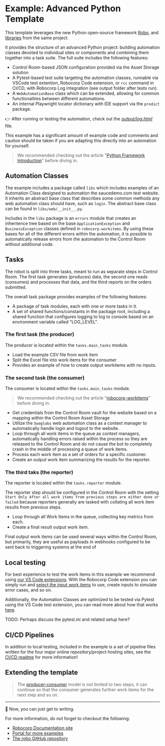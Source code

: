# Example: Advanced Python Template

This template leverages the new Python open-source framework [Robo](https://github.com/robocorp/robo), and [libraries](https://github.com/robocorp/robo#libraries) from the same project.

It provides the structure of an advanced Python project: building automation classes devoted to individual sites or components and combining them together into a task suite. The full suite includes the following features:

* Control Room-based JSON configuration provided via the Asset Storage solution
* A Pytest-based test suite targeting the automation classes, runnable via VSCode test extention, Robocorp Code extension, or `rcc` command in CI/CD, with Robocorp Log integration (see output folder after tests run).
* A `WebAutomationBase` class which can be extended, allowing for common functionalities between different automations.
* An internal Playwright locator dictionary with IDE support via the `prodict` package.

👉 After running or testing the automation, check out the [*output/log.html*](./output/log.html) file.

This example has a significant amount of example code and comments and caution should be taken if you are adapting this directly into an automation for yourself.

> We recommended checking out the article "[Python Framework Introduction](https://robocorp.com/docs/python/framework-intro)" before diving in.

## Automation Classes

The example includes a package called `libs` which includes examples of an Automation Class designed to automation the saucedemo.com test website. It inherits an abstract base class that describes some common methods any web automation class should have, such as `login`. The abstract base class can be found in `libs/web/__init__.py`.

Includes in the `libs` package is an `errors` module that creates an inheritence tree based on the base `ApplicationException` and `BusinessException` classes defined in `robocorp-workitems`. By using these bases for all of the different errors within the automation, it is possible to automatically release errors from the automation to the Control Room without additional code.

## Tasks

The robot is split into three tasks, meant to run as separate steps in Control Room. The first task generates (produces) data, the second one reads (consumes) and processes that data, and the third reports on the orders submitted.

The overall task package provides examples of the following features:

- A package of task modules, each with one or more tasks in it.
- A set of shared functions/constants in the package root, including a shared function that configures logging to log to console based on an environment variable called "LOG_LEVEL".

### The first task (the producer)

The producer is located within the `tasks.main_tasks` module.

- Load the example CSV file from work item
- Split the Excel file into work items for the consumer
- Provides an example of how to create output workitems with no inputs.

### The second task (the consumer)

The consumer is located within the `tasks.main_tasks` module.

> We recommended checking out the article "[robocorp-workitems](https://robocorp.com/docs/python/robocorp/robocorp-workitems)" before diving in.

- Get credentials from the Control Room vault for the website based on a mapping within the Control Room Asset Storage
- Utilize the `Swaglabs` web automation class as a context manager to automatically handle login and logout to the website.
- Loop through all work items in the queue as context managers, automatically handling errors raised within the process so they are released to the Control Room and do not cause the bot to completely crash in the middle of processing a queue of work items.
- Process each work item as a set of orders for a specific customer.
- Create an output work item summarizing the results for the reporter.

### The third taks (the reporter)

The reporter is located within the `tasks.reporter` module.

The reporter step should be configured in the Control Room with the setting `Start Only After all work items from previous steps are either done or failed` because reporters generally are tasked with collating all work item results from previous steps.

- Loop through all Work Items in the queue, collecting key metrics from each.
- Create a final result output work item.

Final output work items can be used several ways within the Control Room, but primarily, they are useful as payloads in webhooks configured to be sent back to triggering systems at the end of 

## Local testing

For best experience to test the work items in this example we recommend using [our VS Code extensions](https://robocorp.com/docs/developer-tools/visual-studio-code). With the Robocorp Code extension you can simply run and [select the input work items](https://robocorp.com/docs/developer-tools/visual-studio-code/extension-features#using-work-items) to use, create inputs to simulate error cases, and so on.

Additionally, the Automation Classes are optimized to be tested via Pytest using the VS Code test extension, you can read more about how that works [here](https://code.visualstudio.com/docs/python/testing).

TODO: Perhaps discuss the pytest.ini and related setup here?

## CI/CD Pipelines

In addition to local testing, included in the example is a set of pipeline files written for the four major online repository/project hosting sites, see the [CI/CD readme](./ci_cd/README.md) for more information!

## Extending the template

> The [producer-consumer](https://en.wikipedia.org/wiki/Producer%E2%80%93consumer_problem) model is not limited to two steps, it can continue so that the consumer generates further work items for the next step and so on.

----

🚀 Now, you can just get to writing.

For more information, do not forget to checkout the following:
* [Robocorp Documentation site](https://robocorp.com/docs)
* [Portal for more examples](https://robocorp.com/portal)
* [The robo GitHub repository](https://github.com/robocorp/robo)
